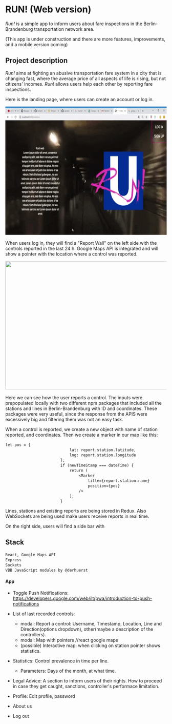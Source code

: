 # RUN! (Web version)

*Run!* is a simple app to inform users about fare inspections in the Berlin-Brandenburg transportation network area.

(This app is under construction and there are more features, improvements, and a mobile version coming)


## Project description
*Run!* aims at fighting an abusive transportation fare system in a city that is changing fast, where the average price of all aspects of life is rising, but not citizens' incomes. *Run!* allows users help each other by reporting fare inspections.

Here is the landing page, where users can create an account or log in.


<img src="public/runapp-login.gif" width="790" height="400">


When users log in, they will find a "Report Wall" on the left side with the controls reported in the last 24 h.
Google Maps API is integrated and will show a pointer with the location where a control was reported.

<img src="public/mainpage.gif" width="790" height="400">

Here we can see how the user reports a control. The inputs were prepopulated locally with two different npm packages that included all the stations and lines in Berlin-Brandenburg with ID and coordinates. These packages were very useful, since the response from the APIS were excessively big and filtering them was not an easy task.

When a control is reported, we create a new object with name of station reported, and coordinates. Then we create a marker in our map like this:

```JS
let pos = {
                            lat: report.station.latitude,
                            lng: report.station.longitude
                        };
                        if (newTimeStamp === dateTime) {
                            return (
                                <Marker
                                    title={report.station.name}
                                    position={pos}
                                />
                            );
                        }

```





Lines, stations and existing reports are being stored in Redux. Also WebSockets are being used make users receive reports in real time. 











On the right side, users will find a side bar with 


## Stack
    React, Google Maps API
    Express
    Sockets
    VBB JavaScript modules by @derhuerst
    


#### App

-   Toggle Push Notifications: https://developers.google.com/web/ilt/pwa/introduction-to-push-notifications

*   List of last recorded controls:

    -   modal: Report a control: Username, Timestamp, Location, Line and Direction(options dropdown), other(maybe a description of the controllers).
    -   modal: Map with pointers //react google maps
    -   (possible) Interactive map: when clicking on station pointer shows statistics.

*   Statistics: Control prevalence in time per line.

    -   Parameters: Days of the month, at what time.

*   Legal Advice: A section to inform users of their rights. How to proceed in case they get caught, sanctions, controller's performace limitation.

*   Profile: Edit profile, password

*   About us

*   Log out

